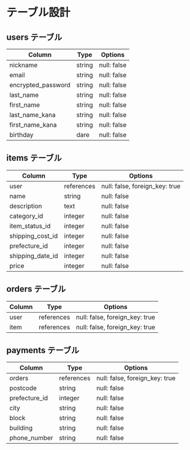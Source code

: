 # テーブル設計

## users テーブル

| Column             | Type   | Options     |
| ------------------ | ------ | ----------- |
| nickname           | string | null: false |
| email              | string | null: false |
| encrypted_password | string | null: false |
| last_name          | string | null: false |
| first_name	       | string | null: false |
| last_name_kana     | string | null: false |
| first_name_kana    | string | null: false |
| birthday	         |  dare  | null: false |


## items テーブル

| Column          | Type       | Options     |
| --------------- | -----------| ----------- |
| user            | references | null: false, foreign_key: true |
| name            | string     | null: false |
| description     | text       | null: false |
| category_id     | integer    | null: false |
| item_status_id  | integer    | null: false |
| shipping_cost_id| integer    | null: false |
| prefecture_id   | integer    | null: false |
| shipping_date_id| integer    | null: false |
| price	          | integer    | null: false |


## orders テーブル

| Column | Type       | Options                        |
| ------ | ---------- | ------------------------------ |
| user   | references | null: false, foreign_key: true |
| item   | references | null: false, foreign_key: true |

## payments テーブル

| Column         | Type       | Options                        |
| -------------- | ---------- | ------------------------------ |
| orders         | references | null: false, foreign_key: true |                            |
| postcode       | string     | null: false                    |
| prefecture_id  | integer    | null: false                    |
| city	         | string     | null: false                    |
| block          | string     | null: false                    |
| building       | string     | null: false                    |
| phone_number   | string     | null: false                    |
